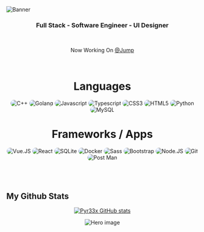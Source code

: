<img src="https://cdn.discordapp.com/attachments/844973689292193824/931634284010303519/BOMB.png" alt="Banner">


<div align="center">
    <h3 style="Arial"> Full Stack - Software Engineer - UI Designer </h3> 
</div>
<br/>



<div align="center">
    <p> Now Working On <a href="https://discord.gg/jfjytZtbWv">@Jump</a> </p>
</div>
    </br>

    



<h1 align="center">
    Languages
</h1>

<div align="center">
    <img src="https://img.shields.io/badge/C%2B%2B-00599C?style=flat&logo=c%2B%2B&logoColor=white" alt="C++" style="border-radius:15px"/>
    <img src="https://img.shields.io/badge/Go-00ADD8?style=flat&logo=go&logoColor=white" alt="Golang" style="border-radius:15px"/>
    <img src="https://img.shields.io/badge/JavaScript-F7DF1E?style=flat&logo=javascript&logoColor=white" alt="Javascript" style="border-radius:15px"/>
    <img src="https://img.shields.io/badge/TypeScript-3178C6?style=flat&logo=typescript&logoColor=white" alt="Typescript" style="border-radius:15px"/>
    <img src="https://img.shields.io/badge/CSS3-1572B6?style=flat&logo=css3&logoColor=white" alt="CSS3" style="border-radius:15px"/>
    <img src="https://img.shields.io/badge/HTML5-E34F26?style=flat&logo=html5&logoColor=white" alt="HTML5" style="border-radius:15px"/>
    <img src="https://img.shields.io/badge/Python-3776AB?style=flat&logo=python&logoColor=white" alt="Python" style="border-radius:15px"/>
    <img src="https://img.shields.io/badge/MySQL-4479A1?style=flat&logo=mysql&logoColor=white" alt="MySQL" style="border-radius:15px"/>
    
</div>

<h1 align="center">
    Frameworks / Apps
</h1>

<div align="center">
    <img src="https://img.shields.io/badge/Vue.JS-4FC08D?style=flat&logo=vue.js&logoColor=white" alt="Vue.JS" style="border-radius:15px"/>
    <img src="https://img.shields.io/badge/React-61DAFB?style=flat&logo=react&logoColor=white" alt="React" style="border-radius:15px"/>
    <img src="https://img.shields.io/badge/SQLite-003B57?style=flat&logo=sqlite&logoColor=white" alt="SQLite" style="border-radius:15px"/>
    <img src="https://img.shields.io/badge/Docker-2498ED?style=flat&logo=docker&logoColor=white" alt="Docker" style="border-radius:15px"/>
    <img src="https://img.shields.io/badge/Sass-CC6699?style=flat&logo=sass&logoColor=white" alt="Sass" style="border-radius:15px"/>
    <img src="https://img.shields.io/badge/Bootstrap-7952B3?style=flat&logo=bootstrap&logoColor=white" alt="Bootstrap" style="border-radius:15px"/>
    <img src="https://img.shields.io/badge/Node.JS-339933?style=flat&logo=node.js&logoColor=white" alt="Node.JS" style="border-radius:15px"/>
    <img src="https://img.shields.io/badge/Git-F05032?style=flat&logo=git&logoColor=white" alt="Git" style="border-radius:15px"/>
    <img src="https://img.shields.io/badge/Postman-FF6C37?style=flat&logo=postman&logoColor=white" alt="Post Man" style="border-radius:15px"/>
    </div>
    
    
    




</br>
</br>
</br>

<h2> My Github Stats </h2>

<div align="center">
  
[![Pyr33x GitHub stats](https://github-readme-stats.vercel.app/api?username=pyr33x)](https://github.com/pyr33x)

<img src="https://cdn.discordapp.com/attachments/844973689292193824/921150781380493323/footer.png" alt="Hero image">

